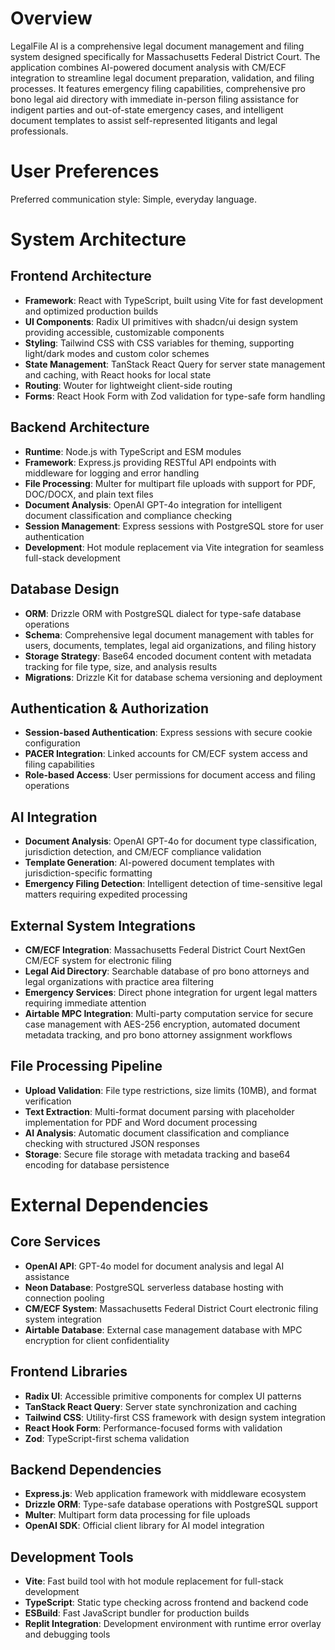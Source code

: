 # Overview

LegalFile AI is a comprehensive legal document management and filing system designed specifically for Massachusetts Federal District Court. The application combines AI-powered document analysis with CM/ECF integration to streamline legal document preparation, validation, and filing processes. It features emergency filing capabilities, comprehensive pro bono legal aid directory with immediate in-person filing assistance for indigent parties and out-of-state emergency cases, and intelligent document templates to assist self-represented litigants and legal professionals.

# User Preferences

Preferred communication style: Simple, everyday language.

# System Architecture

## Frontend Architecture
- **Framework**: React with TypeScript, built using Vite for fast development and optimized production builds
- **UI Components**: Radix UI primitives with shadcn/ui design system providing accessible, customizable components
- **Styling**: Tailwind CSS with CSS variables for theming, supporting light/dark modes and custom color schemes
- **State Management**: TanStack React Query for server state management and caching, with React hooks for local state
- **Routing**: Wouter for lightweight client-side routing
- **Forms**: React Hook Form with Zod validation for type-safe form handling

## Backend Architecture
- **Runtime**: Node.js with TypeScript and ESM modules
- **Framework**: Express.js providing RESTful API endpoints with middleware for logging and error handling
- **File Processing**: Multer for multipart file uploads with support for PDF, DOC/DOCX, and plain text files
- **Document Analysis**: OpenAI GPT-4o integration for intelligent document classification and compliance checking
- **Session Management**: Express sessions with PostgreSQL store for user authentication
- **Development**: Hot module replacement via Vite integration for seamless full-stack development

## Database Design
- **ORM**: Drizzle ORM with PostgreSQL dialect for type-safe database operations
- **Schema**: Comprehensive legal document management with tables for users, documents, templates, legal aid organizations, and filing history
- **Storage Strategy**: Base64 encoded document content with metadata tracking for file type, size, and analysis results
- **Migrations**: Drizzle Kit for database schema versioning and deployment

## Authentication & Authorization
- **Session-based Authentication**: Express sessions with secure cookie configuration
- **PACER Integration**: Linked accounts for CM/ECF system access and filing capabilities
- **Role-based Access**: User permissions for document access and filing operations

## AI Integration
- **Document Analysis**: OpenAI GPT-4o for document type classification, jurisdiction detection, and CM/ECF compliance validation
- **Template Generation**: AI-powered document templates with jurisdiction-specific formatting
- **Emergency Filing Detection**: Intelligent detection of time-sensitive legal matters requiring expedited processing

## External System Integrations
- **CM/ECF Integration**: Massachusetts Federal District Court NextGen CM/ECF system for electronic filing
- **Legal Aid Directory**: Searchable database of pro bono attorneys and legal organizations with practice area filtering
- **Emergency Services**: Direct phone integration for urgent legal matters requiring immediate attention
- **Airtable MPC Integration**: Multi-party computation service for secure case management with AES-256 encryption, automated document metadata tracking, and pro bono attorney assignment workflows

## File Processing Pipeline
- **Upload Validation**: File type restrictions, size limits (10MB), and format verification
- **Text Extraction**: Multi-format document parsing with placeholder implementation for PDF and Word document processing
- **AI Analysis**: Automatic document classification and compliance checking with structured JSON responses
- **Storage**: Secure file storage with metadata tracking and base64 encoding for database persistence

# External Dependencies

## Core Services
- **OpenAI API**: GPT-4o model for document analysis and legal AI assistance
- **Neon Database**: PostgreSQL serverless database hosting with connection pooling
- **CM/ECF System**: Massachusetts Federal District Court electronic filing system integration
- **Airtable Database**: External case management database with MPC encryption for client confidentiality

## Frontend Libraries
- **Radix UI**: Accessible primitive components for complex UI patterns
- **TanStack React Query**: Server state synchronization and caching
- **Tailwind CSS**: Utility-first CSS framework with design system integration
- **React Hook Form**: Performance-focused forms with validation
- **Zod**: TypeScript-first schema validation

## Backend Dependencies
- **Express.js**: Web application framework with middleware ecosystem
- **Drizzle ORM**: Type-safe database operations with PostgreSQL support
- **Multer**: Multipart form data processing for file uploads
- **OpenAI SDK**: Official client library for AI model integration

## Development Tools
- **Vite**: Fast build tool with hot module replacement for full-stack development
- **TypeScript**: Static type checking across frontend and backend code
- **ESBuild**: Fast JavaScript bundler for production builds
- **Replit Integration**: Development environment with runtime error overlay and debugging tools